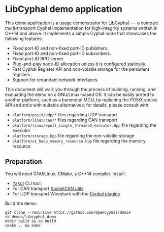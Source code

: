# LibCyphal demo application

This demo application is a usage demonstrator for [LibCyphal](https://github.com/OpenCyphal-Garage/libcyphal) ---
a compact multi-transport Cyphal implementation for high-integrity systems written in C++14 and above.
It implements a simple Cyphal node that showcases the following features:

- Fixed port-ID and non-fixed port-ID publishers.
- Fixed port-ID and non-fixed port-ID subscribers.
- Fixed port-ID RPC server.
- Plug-and-play node-ID allocation unless it is configured statically.
- Fast Cyphal Register API and non-volatile storage for the persistent registers.
- Support for redundant network interfaces.

This document will walk you through the process of building, running, and evaluating the demo
on a GNU/Linux-based OS.
It can be easily ported to another platform, such as a baremetal MCU,
by replacing the POSIX socket API and stdio with suitable alternatives;
for details, please consult with:
- `platform/posix/udp/*` files regarding UDP transport
- `platform/linux/can/*` files regarding CAN transport
- `platform/linux/epoll_single_threaded_executor.hpp` file regarding the executor
- `platform/storage.hpp` file regarding the non-volatile storage
- `platform/o1_heap_memory_resource.hpp` file regarding the memory resource

## Preparation

You will need GNU/Linux, CMake, a C++14 compiler.
Install:
- [Yakut](https://github.com/OpenCyphal/yakut) CLI tool,
- For CAN transport [SocketCAN utils](https://github.com/linux-can/can-utils)
- For UDP transport Wireshark with the [Cyphal plugins](https://github.com/OpenCyphal/wireshark_plugins)

Build the demo:

```shell
git clone --recursive https://github.com/OpenCyphal/demos
cd demos/libcyphal_demo
mkdir build && cd build
cmake .. && make
```
